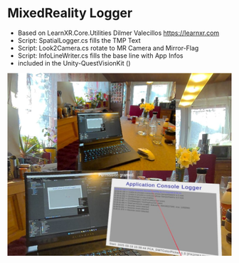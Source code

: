 
# MixedReality Logger

* Based on LearnXR.Core.Utilities Dilmer Valecillos https://learnxr.com
* Script: SpatialLogger.cs fills the TMP Text
* Script: Look2Camera.cs rotate to MR Camera and Mirror-Flag
* Script: InfoLineWriter.cs fills the base line with App Infos
* included in the Unity-QuestVisionKit ()

<img src="./pca_logger.jpg" widht="350">

